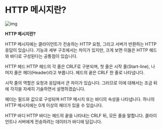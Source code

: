 

#  HTTP 메시지란?



![img](https://blog.kakaocdn.net/dn/btmZZr/btrAqTT9fot/0GD6UxZupacyUBo10ERVYK/img.png)



 

 

 

 

 

**HTTP 메시지란?**

 

HTTP 메시지에는 클라이언트가 전송하는 HTTP 요청, 그리고 서버가 반환하는 HTTP 응답이 있습니다. 기능과 세부 구조에서는 차이가 있지만, 크게 보면 이들은 HTTP 헤드와 바디로 구성된다는 공통점이 있습니다.

HTTP 헤드
HTTP 헤드의 각 줄은 CRLF로 구분되며, 첫 줄은 시작 줄(Start-line), 나머지 줄은 헤더(Header)라고 부릅니다. 헤드의 끝은 CRLF 한 줄로 나타냅니다.

시작 줄의 역할은 요청과 응답에서 큰 차이가 있습니다. 그러므로 이에 대해서는 조금 뒤에 각각을 자세히 기술하면서 설명하겠습니다.

헤더는 필드와 값으로 구성되며 HTTP 메시지 또는 바디의 속성을 나타냅니다. 하나의 HTTP 메시지에는 0개 이상의 헤더가 있을 수 있습니다.

HTTP 바디
HTTP 바디는 헤드의 끝을 나타내는 CRLF 뒤, 모든 줄을 말합니다. 클라이언트나 서버에게 전송하려는 데이터가 바디에 담깁니다.